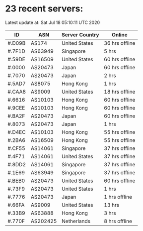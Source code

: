 # 23 recent servers:

Latest update at: Sat Jul 18 05:10:11 UTC 2020

| ID | ASN | Server Country | Online |
| -- | --- | -------------- | ------ |
| #.D09B | AS174 | United States | 36 hrs offline |
| #.7F1D | AS63949 | Singapore | 5 hrs |
| #.59DE | AS16509 | United States | 60 hrs offline |
| #.0000 | AS20473 | Japan | 60 hrs offline |
| #.7070 | AS20473 | Japan | 2 hrs |
| #.5AD7 | AS8075 | Hong Kong | 1 hrs |
| #.CAA8 | AS9009 | United States | 18 hrs offline |
| #.6616 | AS10103 | Hong Kong | 60 hrs offline |
| #.9CEE | AS10103 | Hong Kong | 60 hrs offline |
| #.BA2F | AS20473 | Japan | 60 hrs offline |
| #.8073 | AS20473 | Japan | 1 hrs |
| #.D4EC | AS10103 | Hong Kong | 55 hrs offline |
| #.2BA6 | AS16509 | Hong Kong | 55 hrs offline |
| #.CF55 | AS14061 | Singapore | 37 hrs offline |
| #.4F71 | AS14061 | United States | 37 hrs offline |
| #.8DD2 | AS14061 | Singapore | 37 hrs offline |
| #.1E69 | AS63949 | Singapore | 37 hrs offline |
| #.BEB0 | AS20473 | United States | 60 hrs offline |
| #.73F9 | AS20473 | United States | 1 hrs |
| #.7776 | AS20473 | Japan | 1 hrs offline |
| #.66FA | AS9009 | United States | 13 hrs |
| #.33B9 | AS63888 | Hong Kong | 3 hrs |
| #.770F | AS202425 | Netherlands | 8 hrs offline |

